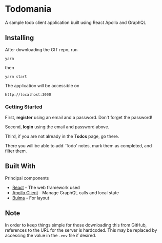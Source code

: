 # Todomania

A sample todo client application built using React Apollo and GraphQL

## Installing

After downloading the GIT repo, run

`yarn`

then 

`yarn start`

The application will be accessible on 

`http://localhost:3000`


### Getting Started


First, **register** using an email and a password.  Don't forget the password!

Second, **login** using the email and password above.

Third, if you are not already in the **Todos** page, go there.

There you will be able to add 'Todo' notes, mark them as completed, and filter them.


## Built With

Principal components

* [React](https://reactjs.org/) - The web framework used
* [Apollo Client](https://github.com/apollographql/react-apollo) - Manage GraphQL calls and local state
* [Bulma](https://bulma.io/) - For layout


## Note

In order to keep things simple for those downloading this from GitHub, references to the URL for the server is hardcoded.  This may be replaced by accessing the value in the `.env` file if desired.
